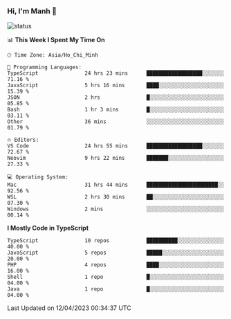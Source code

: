 ### Hi, I'm Manh 👋

![status](https://badge.stateful.com/manhhn01/status.svg)

<!--START_SECTION:waka-->
📊 **This Week I Spent My Time On** 

```text
🕑︎ Time Zone: Asia/Ho_Chi_Minh

💬 Programming Languages: 
TypeScript               24 hrs 23 mins      ██████████████████░░░░░░░   71.16 % 
JavaScript               5 hrs 16 mins       ████░░░░░░░░░░░░░░░░░░░░░   15.39 % 
JSON                     2 hrs               █░░░░░░░░░░░░░░░░░░░░░░░░   05.85 % 
Bash                     1 hr 3 mins         █░░░░░░░░░░░░░░░░░░░░░░░░   03.11 % 
Other                    36 mins             ░░░░░░░░░░░░░░░░░░░░░░░░░   01.79 % 

🔥 Editors: 
VS Code                  24 hrs 55 mins      ██████████████████░░░░░░░   72.67 % 
Neovim                   9 hrs 22 mins       ███████░░░░░░░░░░░░░░░░░░   27.33 % 

💻 Operating System: 
Mac                      31 hrs 44 mins      ███████████████████████░░   92.56 % 
WSL                      2 hrs 30 mins       ██░░░░░░░░░░░░░░░░░░░░░░░   07.30 % 
Windows                  2 mins              ░░░░░░░░░░░░░░░░░░░░░░░░░   00.14 % 
```

**I Mostly Code in TypeScript** 

```text
TypeScript               10 repos            ██████████░░░░░░░░░░░░░░░   40.00 % 
JavaScript               5 repos             █████░░░░░░░░░░░░░░░░░░░░   20.00 % 
PHP                      4 repos             ████░░░░░░░░░░░░░░░░░░░░░   16.00 % 
Shell                    1 repo              █░░░░░░░░░░░░░░░░░░░░░░░░   04.00 % 
Java                     1 repo              █░░░░░░░░░░░░░░░░░░░░░░░░   04.00 % 
```




 Last Updated on 12/04/2023 00:34:37 UTC
<!--END_SECTION:waka-->
